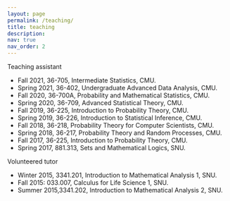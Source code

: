 ```yaml
---
layout: page
permalink: /teaching/
title: teaching
description: 
nav: true
nav_order: 2
---
```


Teaching assistant

* Fall 2021, 36-705, Intermediate Statistics, CMU.
* Spring 2021, 36-402, Undergraduate Advanced Data Analysis, CMU.
* Fall 2020, 36-700A, Probability and Mathematical Statistics, CMU.
* Spring 2020, 36-709, Advanced Statistical Theory, CMU.
* Fall 2019, 36-225, Introduction to Probability Theory, CMU.
* Spring 2019, 36-226, Introduction to Statistical Inference, CMU.
* Fall 2018, 36-218, Probability Theory for Computer Scientists, CMU.
* Spring 2018, 36-217, Probability Theory and Random Processes, CMU.
* Fall 2017, 36-225, Introduction to Probability Theory, CMU.
* Spring 2017, 881.313, Sets and Mathematical Logics, SNU.

Volunteered tutor

* Winter 2015, 3341.201, Introduction to Mathematical Analysis 1, SNU.
* Fall 2015: 033.007, Calculus for Life Science 1, SNU.
* Summer 2015,3341.202, Introduction to Mathematical Analysis 2, SNU.
